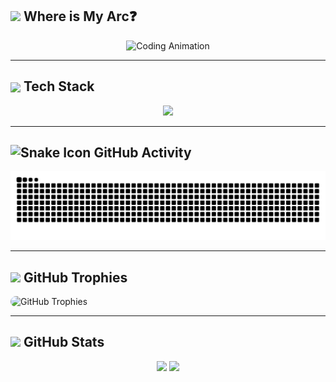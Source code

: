 <h2>
  <img src="https://em-content.zobj.net/source/microsoft-teams/363/compass_1f9ed.png" width="30" />
  Where is My Arc❓
</h2>
<p align="center">
 <img src="https://media1.giphy.com/media/v1.Y2lkPTc5MGI3NjExd3VzZ3l5aWN6ZTI0aHZpN2hwcXZpZHFqemZ4aHpzajZ6cHZpZmN0aSZlcD12MV9pbnRlcm5hbF9naWZfYnlfaWQmY3Q9Zw/Npdl9kOaKFJHuRCBGx/giphy.gif" width="300" alt="Coding Animation" />
  
</p>





---

<h2 >
  <img src="https://em-content.zobj.net/source/microsoft-teams/363/fire_1f525.png" width="30" style="vertical-align: middle;" />
  Tech Stack
</h2>
<p align="center">
  <img src="https://skillicons.dev/icons?i=c,cpp,java,python,js,ts,html,css,bootstrap,tailwind,react,redux,nextjs,vite,nodejs,express,nestjs,graphql,npm,postman,git,github,gitlab,jquery,sass,figma,githubactions,mysql,postgres,vercel,regex,vitest,mui,mongodb&perline=10" />
</p>


---
<h2>
  <img src="https://em-content.zobj.net/source/animated-noto-color-emoji/356/snake_1f40d.gif" width="30" alt="Snake Icon" />
  GitHub Activity
</h2>
<p align="center">
  <img src="https://raw.githubusercontent.com/devMohamed-Hassan/devMohamed-Hassan/output/github-snake-dark.svg" alt="GitHub Snake" />
</p>

---

## <img src="https://em-content.zobj.net/source/microsoft-teams/363/trophy_1f3c6.png" width="30" /> GitHub Trophies



<p>
  <img 
    src="https://github-profile-trophy.vercel.app/?username=devMohamed-Hassan&theme=github&margin-w=30&no-frame=0&column=8" 
    alt="GitHub Trophies"
    style="max-width: 100%; height: auto; border-radius: 10px;" 
  />
</p>

---

<h2>
  <img src="https://em-content.zobj.net/source/microsoft-teams/363/rocket_1f680.png" width="30" />
  GitHub Stats
</h2>

<p align="center">
  
   <span>
    <img src="https://github-readme-stats.vercel.app/api/top-langs/?username=devMohamed-Hassan&layout=compact&theme=tokyonight&langs_count=10" height="160" />
  </span>
  
  <span>
    <img src="https://github-readme-stats.vercel.app/api?username=devMohamed-Hassan&show_icons=true&include_all_commits=true&count_private=true&hide_title=true&theme=radical&rank_icon=github" height="160" />
  </span>
  
</p>
